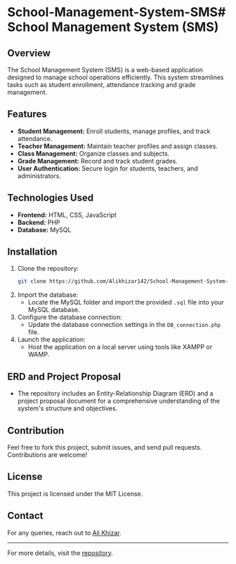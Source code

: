 # School-Management-System-SMS# School Management System (SMS)

## Overview
The School Management System (SMS) is a web-based application designed to manage school operations efficiently. This system streamlines tasks such as student enrollment, attendance tracking and grade management.

## Features
- **Student Management:** Enroll students, manage profiles, and track attendance.
- **Teacher Management:** Maintain teacher profiles and assign classes.
- **Class Management:** Organize classes  and subjects.
- **Grade Management:** Record and track student grades.
- **User Authentication:** Secure login for students, teachers, and administrators.

## Technologies Used
- **Frontend:** HTML, CSS, JavaScript
- **Backend:** PHP
- **Database:** MySQL

## Installation
1. Clone the repository:
   ```bash
   git clone https://github.com/Alikhizar142/School-Management-System-SMS.git
   ```
2. Import the database:
   - Locate the MySQL folder and import the provided `.sql` file into your MySQL database.
3. Configure the database connection:
   - Update the database connection settings in the `DB_connection.php` file.
4. Launch the application:
   - Host the application on a local server using tools like XAMPP or WAMP.

## ERD and Project Proposal
- The repository includes an Entity-Relationship Diagram (ERD) and a project proposal document for a comprehensive understanding of the system's structure and objectives.

## Contribution
Feel free to fork this project, submit issues, and send pull requests. Contributions are welcome!

## License
This project is licensed under the MIT License.

## Contact
For any queries, reach out to [Ali Khizar](https://github.com/Alikhizar142).

---

For more details, visit the [repository](https://github.com/Alikhizar142/School-Management-System-SMS).
